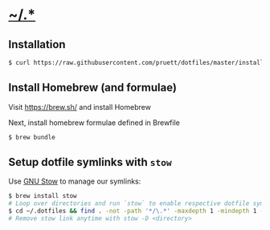 # [~/.\*](https://dotfiles.github.io/)

## Installation

```bash
$ curl https://raw.githubusercontent.com/pruett/dotfiles/master/install | sh
```

## Install Homebrew (and formulae)

Visit https://brew.sh/ and install Homebrew

Next, install homebrew formulae defined in Brewfile

```bash
$ brew bundle
```

## Setup dotfile symlinks with `stow`

Use [GNU Stow](https://www.gnu.org/software/stow/) to manage our symlinks:

```bash
$ brew install stow
# Loop over directories and run `stow` to enable respective dotfile symlinking
$ cd ~/.dotfiles && find . -not -path '*/\.*' -maxdepth 1 -mindepth 1 -type d | sed -e 's/^\.\///'| xargs -I % sh -c 'stow %'
# Remove stow link anytime with stow -D <directory>
```
